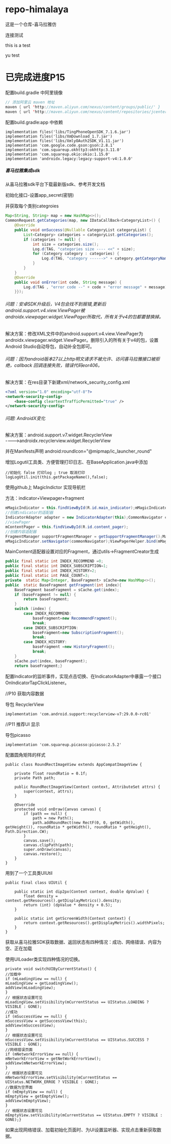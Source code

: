 ﻿# repo-himalaya
这是一个仓库-喜马拉雅仿

连接测试

this is a test

yu test



已完成进度P15
=======
配置build.gradle 中阿里镜像

```java
// 添加阿里云 maven 地址
maven { url 'http://maven.aliyun.com/nexus/content/groups/public/' }
maven { url 'http://maven.aliyun.com/nexus/content/repositories/jcenter' }
```

配置build.gradle:app 中依赖

```
implementation files('libs/TingPhoneOpenSDK_7.1.6.jar')
implementation files('libs/XmDownload_1.7.jar')
implementation files('libs/XmlyOAuth2SDK_V1.11.jar')
implementation 'com.google.code.gson:gson:2.8.1'
implementation 'com.squareup.okhttp3:okhttp:3.11.0'
implementation 'com.squareup.okio:okio:1.15.0'
implementation 'androidx.legacy:legacy-support-v4:1.0.0'
```



##### 喜马拉雅集成sdk

从喜马拉雅sdk平台下载最新版sdk、参考开发文档

初始化接口-设置app_secret(密钥) 

并获取每个类别categroies

```java
Map<String, String> map = new HashMap<>();
CommonRequest.getCategories(map, new IDataCallBack<CategoryList>() {   
    @Override    
    public void onSuccess(@Nullable CategoryList categoryList) {        
        List<Category> categories = categoryList.getCategories();        
        if (categories != null) {            
            int size = categories.size();            
            Log.d(TAG, "categories size ---- <<" + size);            
            for (Category category : categories) {               
                Log.d(TAG, "category ------>" + category.getCategoryName());            
            }        
        }   
    }   
    @Override    
    public void onError(int code, String message) {        
        Log.d(TAG , "error code --" + code + "error message" + message);    
    }});
```


###### 问题：安卓SDK升级后，V4包会找不到报错,更新后android.support.v4.view.ViewPager被androidx.viewpager.widget.ViewPager所取代，所有关于v4的包都要替换掉。

解决方案：修改XML文件中的android.support.v4.view.ViewPager为androidx.viewpager.widget.ViewPager。删除引入的所有关于v4的包，设置Android Studio自动导包，自动补全包即可。

###### 问题：因为android版本27以上http明文请求不被允许、访问喜马拉雅接口被拒绝，callback 回调连接失败，错误代码eor406。

解决方案：在res目录下新建xml/network_security_config.xml

```xml
<?xml version="1.0" encoding="utf-8"?>
<network-security-config>    
    <base-config cleartextTrafficPermitted="true" />
</network-security-config>
```
###### 问题: AndroidX变化												

解决方案：android.support.v7.widget.RecyclerView  
---->androidx.recyclerview.widget.RecyclerView

并在Manifests声明 android:roundIcon="@mipmap/ic_launcher_round"

增加Logutil工具类、方便管理打印日志、在BaseApplication.java中添加

```
//初始化 false 打印log ; true 取消打印
logLogUtil.init(this.getPackageName(),false);
```

使用github上 MagicIndictor 实现导航栏

方法：indicator+Viewpager+fragment

```java
mMagicIndicator = this.findViewById(R.id.main_indicator);mMagicIndicator.setBackgroundColor(this.getResources().getColor(R.color.main_color));
//创建indicator的适配器
IndicatorAdapter adapter = new IndicatorAdapter(this);CommonNavigator commonNavigator = new CommonNavigator(this);commonNavigator.setAdapter(adapter);
//viewPager
mContentPager = this.findViewById(R.id.content_pager);
//创建内容适配器
FragmentManager supportFragmentManager = getSupportFragmentManager();MainContentAdapter mainContentAdapter = new MainContentAdapter(supportFragmentManager);mContentPager.setAdapter(mainContentAdapter);//把viewPager和indicator绑定在一起
mMagicIndicator.setNavigator(commonNavigator);ViewPagerHelper.bind(mMagicIndicator, mContentPager);
```

MainContent适配器设置对应的Fragment，通过utils->FragmentCreator生成

```java
public final static int INDEX_RECOMMEND =0;
public final static int INDEX_SUBSCRIPTION=1;
public final static int INDEX_HISTORY=2;
public final static int PAGE_COUNT=3;
private  static Map<Integer, BaseFragment> sCache=new HashMap<>();
public  static BaseFragment getFragment(int index){    
    BaseFragment baseFragment = sCache.get(index);    
    if (baseFragment != null) {        
        return baseFragment;    
    }    
    switch (index) {        
        case INDEX_RECOMMEND:            
            baseFragment=new RecommendFragment();            
            break;        
        case INDEX_SUBSCRIPTION:            
            baseFragment=new SubscriptionFragment();            
            break;        
        case INDEX_HISTORY:            
            baseFragment =new HistoryFragment();            
            break;    
    }    
    sCache.put(index, baseFragment);    
    return baseFragment;}
```

配置Indicator的监听事件，实现点击切换、在IndicatorAdapter中暴露一个接口OnIndicatorTapClickListener。



//P10 获取内容数据

导包 RecyclerView

```
implementation 'com.android.support:recyclerview-v7:29.0.0-rc01'
```

//P11 推荐UI 显示

导包picasso

```
implementation 'com.squareup.picasso:picasso:2.5.2'
```


配置圆角矩阵的样式
```
public class RoundRectImageView extends AppCompatImageView {

    private float roundRatio = 0.1f;
    private Path path;

    public RoundRectImageView(Context context, AttributeSet attrs) {
        super(context, attrs);
    }

    @Override
    protected void onDraw(Canvas canvas) {
        if (path == null) {
            path = new Path();
            path.addRoundRect(new RectF(0, 0, getWidth(), getHeight()), roundRatio * getWidth(), roundRatio * getHeight(), Path.Direction.CW);
        }
        canvas.save();
        canvas.clipPath(path);
        super.onDraw(canvas);
        canvas.restore();
    }
}
```

用到了一个工具类UIUtil
```
public final class UIUtil {

    public static int dip2px(Context context, double dpValue) {
        float density = context.getResources().getDisplayMetrics().density;
        return (int) (dpValue * density + 0.5);
    }

    public static int getScreenWidth(Context context) {
        return context.getResources().getDisplayMetrics().widthPixels;
    }
}
```

获取从喜马拉雅SDK获取数据、返回状态有四种情况：成功、网络错误、内容为空、正在加载

使用UILoader类实现四种情况的切换。

```
private void switchUIByCurrentStatus() {    
//加载中    
if (mLoadingView == null) {        
mLoadingView = getLoadingView();        
addView(mLoadingView);    
}    
// 根据状态设置可见    
mLoadingView.setVisibility(mCurrentStatus == UIStatus.LOADING ? VISIBLE : GONE);    
//成功    
if (mSuccessView == null) {        
mSuccessView = getSuccessView(this);        
addView(mSuccessView);    
}    
// 根据状态设置可见    
mSuccessView.setVisibility(mCurrentStatus == UIStatus.SUCCESS ? VISIBLE : GONE);    
//网络错误页面    
if (mNetworkErrorView == null) {        
mNetworkErrorView = getNetWorkErrorView();        addView(mNetworkErrorView);    
}    
// 根据状态设置可见    
mNetworkErrorView.setVisibility(mCurrentStatus == UIStatus.NETWORK_ERROE ? VISIBLE : GONE);    
//数据为空界面    
if (mEmptyView == null) {        
mEmptyView = getEmptyView();        
addView(mEmptyView);    
}    
// 根据状态设置可见    
mEmptyView.setVisibility(mCurrentStatus == UIStatus.EMPTY ? VISIBLE : GONE);}
```

如果出现网络错误、加载初始化页面时、为UI设置监听器、实现点击重新获取数据。